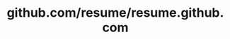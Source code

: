---
layout: post
title: github.com/resume/resume.github.com
categories: link
tags: [انگلیسی, برنامه‌نویسی]
---